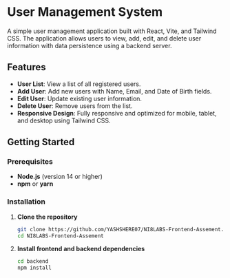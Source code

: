 # User Management System

A simple user management application built with React, Vite, and Tailwind CSS. The application allows users to view, add, edit, and delete user information with data persistence using a backend server.

## Features

- **User List**: View a list of all registered users.
- **Add User**: Add new users with Name, Email, and Date of Birth fields.
- **Edit User**: Update existing user information.
- **Delete User**: Remove users from the list.
- **Responsive Design**: Fully responsive and optimized for mobile, tablet, and desktop using Tailwind CSS.

## Getting Started

### Prerequisites

- **Node.js** (version 14 or higher)
- **npm** or **yarn**

### Installation

1. **Clone the repository**

   ```bash
   git clone https://github.com/YASHSHERE07/NI8LABS-Frontend-Assement.git
   cd NI8LABS-Frontend-Assement

2. **Install frontend and backend dependencies**
   ```bash
   cd backend
   npm install


